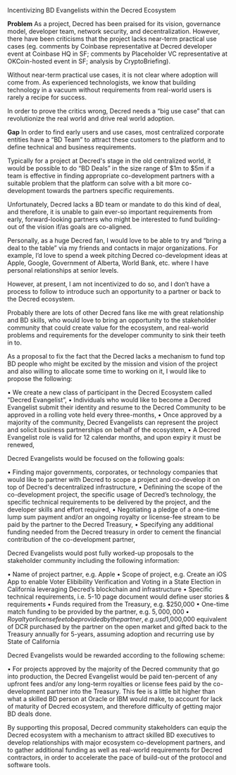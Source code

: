 Incentivizing BD Evangelists within the Decred Ecosystem

**Problem**
As a project, Decred has been praised for its vision, governance model, developer team, network security, and decentralization.  However, there have been criticisms that the project lacks near-term practical use cases (eg. comments by Coinbase representative at Decred developer event at Coinbase HQ in SF;  comments by Placeholder VC representative at OKCoin-hosted event in SF; analysis by CryptoBriefing).   

Without near-term practical use cases, it is not clear where adoption will come from. As experienced technologists, we know that building technology in a vacuum without requirements from real-world users is rarely a recipe for success.

In order to prove the critics wrong, Decred needs a “big use case” that can revolutionize the real world and drive real world adoption.

**Gap**
In order to find early users and use cases, most centralized corporate entities have a “BD Team” to attract these customers to the platform and to define technical and business requirements.  

Typically for a project at Decred's stage in the old centralized world, it would be possible to do “BD Deals” in the size range of $1m to $5m if a team is effective in finding appropriate co-development partners with a suitable problem that the platform can solve with a bit more co-development towards the partners specific requirements.

Unfortunately, Decred lacks a BD team or mandate to do this kind of deal, and therefore, it is unable to gain ever-so important requirements from early, forward-looking partners who might be interested to fund building-out of the vision if/as goals are co-aligned.

Personally, as a huge Decred fan, I would love to be able to try and “bring a deal to the table” via my friends and contacts in major organizations.   For example, I’d love to spend a week pitching Decred co-development ideas at Apple, Google, Government of Alberta, World Bank, etc. where I have personal relationships at senior levels.

However, at present, I am not incentivized to do so, and I don’t have a process to follow to introduce such an opportunity to a partner or back to the Decred ecosystem.

Probably there are lots of other Decred fans like me with great relationship and BD skills, who would love to bring an opportunity to the stakeholder community that could create value for the ecosystem, and real-world problems and requirements for the developer community to sink their teeth in to.

As a proposal to fix the fact that the Decred lacks a mechanism to fund top BD people who might be excited by the mission and vision of the project and also willing to allocate some time to working on it, I would like to propose the following:

•	We create a new class of participant in the Decred Ecosystem called “Decred Evangelist”,
•	Individuals who would like to become a Decred Evangelist submit their identity and resume to the Decred Community to be approved in a rolling vote held every three-months,
•	Once approved by a majority of the community, Decred Evangelists can represent the project and solicit business partnerships on behalf of the ecosystem,
•	A Decred Evangelist role is valid for 12 calendar months, and upon expiry it must be renewed,

Decred Evangelists would be focused on the following goals:

•	Finding major governments, corporates, or technology companies that would like to partner with Decred to scope a project and co-develop it on top of Decred's decentralized infrastructure,
•	Definining the scope of the co-development project, the specific usage of Decred’s technology, the specific technical requirements to be delivered by the project, and the developer skills and effort required, 
•	Negotiating a pledge of a one-time lump sum payment and/or an ongoing royalty or license-fee stream to be paid by the partner to the Decred Treasury,
•	Specifying any additional funding needed from the Decred treasury in order to cement the financial contribution of the co-development partner,

Decred Evangelists would post fully worked-up proposals to the stakeholder community including the following information:

•	Name of project partner, e.g. Apple
•	Scope of project, e.g. Create an iOS App to enable Voter Elibibility Verification and Voting in a State Election in California leveraging Decred’s blockchain and infrastructure
•	Specific technical requirements, i.e. 5-10 page document would define user stories & requirements
•	Funds required from the Treasury, e.g. $250,000
•	One-time match funding to be provided by the partner, e.g. $5,000,000
•	Royalty or license fee to be provided by the partner, e.g. usd$1,000,000 equivalent of DCR purchased by the partner on the open market and gifted back to the Treasury annually for 5-years, assuming adoption and recurring use by State of California

Decred Evangelists would be rewarded according to the following scheme:

•	For projects approved by the majority of the Decred community that go into production, the Decred Evangelist would be paid ten-percent of any upfront fees and/or any long-term royalties or license fees paid by the co-development partner into the Treasury.  This fee is a little bit higher than what a skilled BD person at Oracle or IBM would make, to account for lack of maturity of Decred ecosystem, and therefore difficulty of getting major BD deals done.  

By supporting this proposal, Decred community stakeholders can equip the Decred ecosystem with a mechanism to attract skilled BD executives to develop relationships with major ecosystem co-development partners, and to gather additional funding as well as real-world requirements for Decred contractors, in order to accelerate the pace of build-out of the protocol and software tools.

